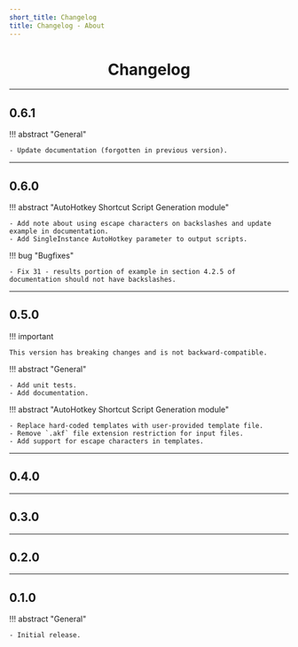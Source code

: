 ```yaml
---
short_title: Changelog
title: Changelog - About
---
```


<h1 align="center">Changelog</h1>


---
## 0.6.1

!!! abstract "General"

    - Update documentation (forgotten in previous version).


---
## 0.6.0

!!! abstract "AutoHotkey Shortcut Script Generation module"

    - Add note about using escape characters on backslashes and update example in documentation.
    - Add SingleInstance AutoHotkey parameter to output scripts.

!!! bug "Bugfixes"

    - Fix 31 - results portion of example in section 4.2.5 of documentation should not have backslashes.


---
## 0.5.0

!!! important

    This version has breaking changes and is not backward-compatible.

!!! abstract "General"

    - Add unit tests.
    - Add documentation.

!!! abstract "AutoHotkey Shortcut Script Generation module"

    - Replace hard-coded templates with user-provided template file.
    - Remove `.akf` file extension restriction for input files.
    - Add support for escape characters in templates.


---
## 0.4.0


---
## 0.3.0


---
## 0.2.0


---
## 0.1.0

!!! abstract "General"

    - Initial release.
